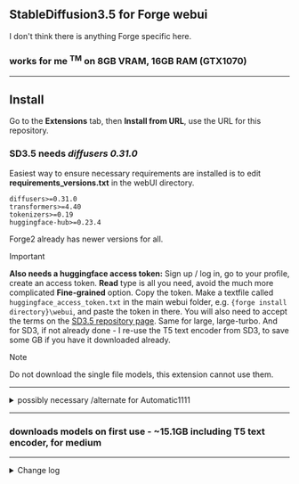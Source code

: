 ## StableDiffusion3.5 for Forge webui ##
I don't think there is anything Forge specific here.
### works for me <sup>TM</sup> on 8GB VRAM, 16GB RAM (GTX1070) ###

---
## Install ##
Go to the **Extensions** tab, then **Install from URL**, use the URL for this repository.
### SD3.5 needs *diffusers 0.31.0* ###

Easiest way to ensure necessary requirements are installed is to edit **requirements_versions.txt** in the webUI directory.
```
diffusers>=0.31.0
transformers>=4.40
tokenizers>=0.19
huggingface-hub>=0.23.4
```

Forge2 already has newer versions for all.

>[!IMPORTANT]
> **Also needs a huggingface access token:**
> Sign up / log in, go to your profile, create an access token. **Read** type is all you need, avoid the much more complicated **Fine-grained** option. Copy the token. Make a textfile called `huggingface_access_token.txt` in the main webui folder, e.g. `{forge install directory}\webui`, and paste the token in there. You will also need to accept the terms on the [SD3.5 repository page](https://huggingface.co/stabilityai/stable-diffusion-3.5-medium). Same for large, large-turbo. And for SD3, if not already done - I re-use the T5 text encoder from SD3, to save some GB if you have it downloaded already.

>[!NOTE]
> Do not download the single file models, this extension cannot use them.

---
<details>
<summary>possibly necessary /alternate for Automatic1111</summary>

* open a console in the webui directory
* enter ```venv\scripts\activate```
* enter ```pip install -r requirements_versions.txt``` after making the updates listed above
</details>

---
### downloads models on first use - ~15.1GB including T5 text encoder, for medium ###

---
<details>
<summary>Change log</summary>

#### 19/02/2025 ####
* first upload, had this sitting around for months. Derived from my SD3 extension. It should be possible to use SD3.5 with the SD3 extension as the pipeline is the same. But LoRAs will be different, as will controlnets, so I decided to separate.

